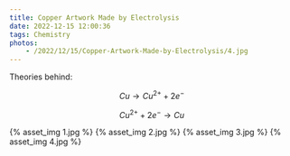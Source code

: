 ```yaml
---
title: Copper Artwork Made by Electrolysis
date: 2022-12-15 12:00:36
tags: Chemistry
photos:
    - /2022/12/15/Copper-Artwork-Made-by-Electrolysis/4.jpg
---
```


Theories behind:

$$
    Cu \rightarrow Cu^{2+} + 2e^-
$$

$$
    Cu^{2+} + 2e^- \rightarrow Cu
$$

{% asset_img 1.jpg %}
{% asset_img 2.jpg %}
{% asset_img 3.jpg %}
{% asset_img 4.jpg %}

<script>
MathJax = {
  tex: {
    inlineMath: [['$', '$'], ['\\(', '\\)']]
  }
};
</script>
<script id="MathJax-script" async
  src="https://cdn.jsdelivr.net/npm/mathjax@3/es5/tex-chtml.js">
</script>